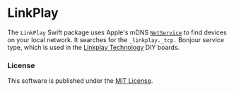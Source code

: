 # LinkPlay

The `LinkPlay` Swift package uses Apple's mDNS [`NetService`](https://developer.apple.com/documentation/foundation/netservice) to find devices on your local network. It searches for the `_linkplay._tcp.` Bonjour service type, which is used in the [Linkplay Technology](https://www.linkplay.com/) DIY boards.

### License
This software is published under the [MIT License](https://phranck.mit-license.org).
